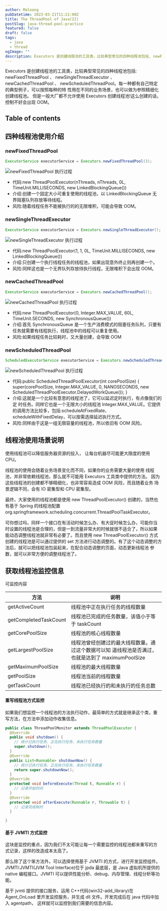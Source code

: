 ```yaml
---
author: Maloong
pubDatetime: 2023-03-21T11:21:00Z
title: The ThreadPool of Java(II)
postSlug: java-thread-pool-practice
featured: false
draft: false
tags:
  - java
  - thread
ogImage: ""
description: Executors 是创建线程池的工具类，比较典型常见的四种线程池包括, newFixedThreadPool 、 newSingleThreadExecutor 、 newCachedThreadPool 、 newScheduledThreadPool。每一种都有自己特定的典型例子，可以按照每种的特 性用在不同的业务场景，也可以做为参照精细化创建线程池。但是一般大厂都不允许使用 Executors 创建线程池!这么创建的话，控制不好会出现 OOM。
---
```


Executors 是创建线程池的工具类，比较典型常见的四种线程池包括: newFixedThreadPool 、 newSingleThreadExecutor 、 newCachedThreadPool 、 newScheduledThreadPool。每一种都有自己特定的典型例子，可以按照每种的特 性用在不同的业务场景，也可以做为参照精细化创建线程池。
但是一般大厂都不允许使用 Executors 创建线程池!这么创建的话，控制不好会出现 OOM。

## Table of contents

## 四种线程池使用介绍

### newFixedThreadPool

```java
ExecutorService executorService = Executors.newFixedThreadPool(3);
```

![newFixedThreadPool 执行过程](https://s2.loli.net/2023/03/22/Dw1q9uZJcTbkp7L.png)

- 代码:new ThreadPoolExecutor(nThreads, nThreads, 0L, TimeUnit.MILLISECONDS, new LinkedBlockingQueue<Runnable>())
- 介绍:创建一个固定大小可重复使用的线程池，以 LinkedBlockingQueue 无 界阻塞队列存放等待线程。
- 风险:随着线程任务不能被执行的的无限堆积，可能会导致 OOM。

### newSingleThreadExecutor

```java
ExecutorService executorService = Executors.newSingleThreadExecutor();
```

![newSingleThreadExecutor 执行过程](https://s2.loli.net/2023/03/22/EaZI1R3VfLjKXAt.png)

- 代码:new ThreadPoolExecutor(1, 1, 0L, TimeUnit.MILLISECONDS, new LinkedBlockingQueue<Runnable>())
- 介绍:只创建一个执行线程任务的线程池，如果出现意外终止则再创建一个。
- 风险:同样这也是一个无界队列存放待执行线程，无限堆积下会出现 OOM。

### newCachedThreadPool

```java
ExecutorService executorService = Executors.newCachedThreadPool();
```

![newCachedThreadPool 执行过程](https://s2.loli.net/2023/03/22/65gvcTm4IxXRN38.png)

- 代码:new ThreadPoolExecutor(0, Integer.MAX_VALUE, 60L, TimeUnit.SECONDS, new SynchronousQueue<Runnable>())
- 介绍:首先 SynchronousQueue 是一个生产消费模式的阻塞任务队列，只要有 任务就需要有线程执行，线程池中的线程可以重复使用。
- 风险:如果线程任务比较耗时，又大量创建，会导致 OOM

### newScheduledThreadPool

```java
ScheduledExecutorService executorService = Executors.newScheduledThreadPool(1);
```

![newScheduledThreadPool 执行过程](https://s2.loli.net/2023/03/22/9vqlTDUKOXp7ZCf.png)

- 代码:public ScheduledThreadPoolExecutor(int corePoolSize) { super(corePoolSize, Integer.MAX_VALUE, 0, NANOSECONDS, new ScheduledThreadPoolExecutor.DelayedWorkQueue()); }
- 介绍:这就是一个比较有意思的线程池了，它可以延迟定时执行，有点像我们的定 时任务。同样它也是一个无限大小的线程池 Integer.MAX_VALUE。它提供的调用方法比较多，包括:scheduleAtFixedRate、scheduleWithFixedDelay，可以按需选择延迟执行方式。
- 风险:同样由于这是一组无限容量的线程池，所以依旧有 OOM 风险。

## 线程池使用场景说明

使用线程池可以降低服务器资源的投入， 让每台机器尽可能更大限度的使用 CPU。

线程池的使用会随着业务场景变化而不同，如果你的业务需要大量的使用 线程池，并非常依赖线程池，那么就不可能用 Executors 工具类中提供的方法。 因为这些线程池的创建都不够精细化，也非常容易造成 OOM 风险，而且随着业务 场景逻辑不同，会有 IO 密集型和 CPU 密集型。

最终，大家使用的线程池都是使用 new ThreadPoolExecutor() 创建的，当然也 有基于 Spring 的线程池配置 org.springframework.scheduling.concurrent.ThreadPoolTaskExecutor。

可你想过吗，同样一个接口在有活动时候怎么办、有大促时候怎么办，可能你当 时设置的线程池是合理的，但是一到流量非常大的时候就很不适合了，所以如果 能动态调整线程池就非常有必要了。而且使用 new ThreadPoolExecutor() 方式 创建的线程池是可以通过提供的 set 方法进行动态调整的。有了这个动态调整的方法后，就可以把线程池包装起来，在配合动态调整的页面，动态更新线程池 参数，就可以非常方便的调整线程池了。

## 获取线程池监控信息

可监控内容

| 方法                  | 说明                                                                                              |
| --------------------- | ------------------------------------------------------------------------------------------------- |
| getActiveCount        | 线程池中正在执行任务的线程数量                                                                    |
| getCompletedTaskCount | 线程池已完成的任务数量，该值小于等于 taskCount                                                    |
| getCorePoolSize       | 线程池的核心线程数量                                                                              |
| getLargestPoolSize    | 线程池曾经创建过的最大线程数量。通过这个数据可以知 道线程池是否满过，也就是达到了 maximumPoolSize |
| getMaximumPoolSize    | 线程池的最大线程数量                                                                              |
| getPoolSize           | 线程池当前的线程数量                                                                              |
| getTaskCount          | 线程池已经执行的和未执行的任务总数                                                                |

#### 重写线程池方式监控

如果我们想监控一个线程池的方法执行动作，最简单的方式就是继承这个类，重 写方法，在方法中添加动作收集信息。

```java
public class ThreadPoolMonitor extends ThreadPoolExecutor {
  @Override
  public void shutdown() {
    // 统计已执行任务、正在执行任务、未执行任务数量
    super.shutdown();
  }
  @Override
  public List<Runnable> shutdownNow() {
    // 统计已执行任务、正在执行任务、未执行任务数量
    return super.shutdownNow();
  }
  @Override
  protected void beforeExecute(Thread t, Runnable r) {
    // 记录开始时间
  }
  @Override
  protected void afterExecute(Runnable r, Throwable t) {
    // 记录完成耗时
  }

}
```

#### 基于 JVMTI 方式监控

这块是监控的重点，因为我们不太可能让每一个需要监控的线程池都来重写的方 式记录，这样的改造成本太高了。

那么除了这个笨方法外，可以选择使用基于 JVMTI 的方式，进行开发监控组件。 JVMTI:JVMTI(JVM Tool Interface)位于 jpda 最底层，是 Java 虚拟机所提供的 native 编程接口。JVMTI 可以提供性能分析、debug、内存管理、线程分析等功 能。

基于 jvmti 提供的接口服务，运用 C++代码(win32-add_library)在 Agent_OnLoad 里开发监控服务，并生成 dll 文件。开发完成后在 java 代码中加入 agentpath， 这样就可以监控到我们需要的信息内容。
